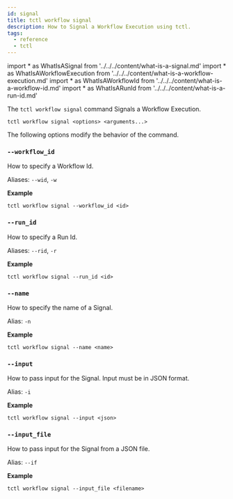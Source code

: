 ```yaml
---
id: signal
title: tctl workflow signal
description: How to Signal a Workflow Execution using tctl.
tags:
  - reference
  - tctl
---
```


<!-- prettier-ignore -->
import * as WhatIsASignal from '../../../content/what-is-a-signal.md'
import * as WhatIsAWorkflowExecution from '../../../content/what-is-a-workflow-execution.md'
import * as WhatIsAWorkflowId from '../../../content/what-is-a-workflow-id.md'
import * as WhatIsARunId from '../../../content/what-is-a-run-id.md'

The `tctl workflow signal` command <preview page={WhatIsASignal}>Signals</preview> a <preview page={WhatIsAWorkflowExecution}>Workflow Execution</preview>.

`tctl workflow signal <options> <arguments...>`

The following options modify the behavior of the command.

### `--workflow_id`

How to specify a <preview page={WhatIsAWorkflowId}>Workflow Id</preview>.

Aliases: `--wid`, `-w`

**Example**

```
tctl workflow signal --workflow_id <id>
```

### `--run_id`

How to specify a <preview page={WhatIsARunId}>Run Id</preview>.

Aliases: `--rid`, `-r`

**Example**

```
tctl workflow signal --run_id <id>
```

### `--name`

How to specify the name of a <preview page={WhatIsASignal}>Signal</preview>.

Alias: `-n`

**Example**

```
tctl workflow signal --name <name>
```

### `--input`

How to pass input for the <preview page={WhatIsASignal}>Signal</preview>.
Input must be in JSON format.

Alias: `-i`

**Example**

```
tctl workflow signal --input <json>
```

### `--input_file`

How to pass input for the <preview page={WhatIsASignal}>Signal</preview> from a JSON file.

Alias: `--if`

**Example**

```
tctl workflow signal --input_file <filename>
```
